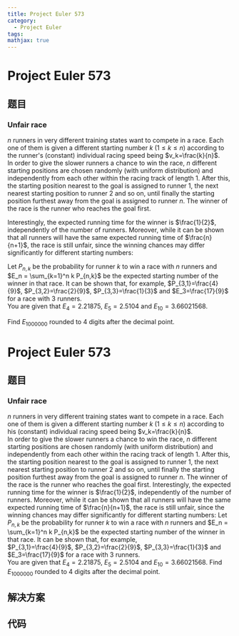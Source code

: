 ```yaml
---
title: Project Euler 573
category:
  - Project Euler
tags:
mathjax: true
---
```

<escape><!-- more --></escape>
    
# Project Euler 573
## 题目
### Unfair race


$n$ runners in very different training states want to compete in a race. Each one of them is given a different starting number $k$ $(1\leq k \leq n)$ according to the runner's (constant) individual racing speed being $v_k=\frac{k}{n}$.<br />
In order to give the slower runners a chance to win the race, $n$ different starting positions are chosen randomly (with uniform distribution) and independently from each other within the racing track of length $1$. After this, the starting position nearest to the goal is assigned to runner $1$, the next nearest starting position to runner $2$ and so on, until finally the starting position furthest away from the goal is assigned to runner $n$. The winner of the race is the runner who reaches the goal first.

Interestingly, the expected running time for the winner is $\frac{1}{2}$, independently of the number of runners. Moreover, while it can be shown that all runners will have the same expected running time of $\frac{n}{n+1}$, the race is still unfair, since the winning chances may differ significantly for different starting numbers:

Let $P_{n,k}$ be the probability for runner $k$ to win a race with $n$ runners and $E_n = \sum_{k=1}^n k P_{n,k}$ be the expected starting number of the winner in that race. It can be shown that, for example,
$P_{3,1}=\frac{4}{9}$, $P_{3,2}=\frac{2}{9}$, $P_{3,3}=\frac{1}{3}$ and $E_3=\frac{17}{9}$ for a race with $3$ runners. <br />
You are given that $E_4=2.21875$, $E_5=2.5104$ and $E_{10}=3.66021568$.

Find $E_{1000000}$ rounded to 4 digits after the decimal point.


# Project Euler 573
## 题目
### Unfair race

$n$ runners in very different training states want to compete in a race. Each one of them is given a different starting number $k$ $(1\leq k \leq n)$ according to his (constant) individual racing speed being $v_k=\frac{k}{n}$.<br>In order to give the slower runners a chance to win the race, $n$ different starting positions are chosen randomly (with uniform distribution) and independently from each other within the racing track of length 1. After this, the starting position nearest to the goal is assigned to runner 1, the next nearest starting position to runner 2 and so on, until finally the starting position furthest away from the goal is assigned to runner $n$. The winner of the race is the runner who reaches the goal first.
Interestingly, the expected running time for the winner is $\frac{1}{2}$, independently of the number of runners. Moreover, while it can be shown that all runners will have the same expected running time of $\frac{n}{n+1}$, the race is still unfair, since the winning chances may differ significantly for different starting numbers:
Let $P_{n,k}$ be the probability for runner $k$ to win a race with $n$ runners and $E_n = \sum_{k=1}^n k P_{n,k}$ be the expected starting number of the winner in that race. It can be shown that, for example,<br>$P_{3,1}=\frac{4}{9}$, $P_{3,2}=\frac{2}{9}$, $P_{3,3}=\frac{1}{3}$ and $E_3=\frac{17}{9}$ for a race with 3 runners.<br>You are given that $E_4=2.21875$, $E_5=2.5104$ and $E_{10}=3.66021568$.
Find $E_{1000000}$ rounded to 4 digits after the decimal point.


## 解决方案


## 代码


